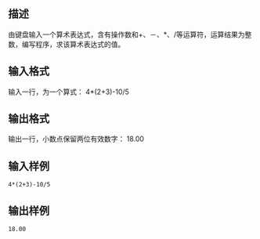 ## 描述

由键盘输入一个算术表达式，含有操作数和+、－、*、/等运算符，运算结果为整数，编写程序，求该算术表达式的值。

## 输入格式

输入一行，为一个算式： 4*(2+3)-10/5

## 输出格式

输出一行，小数点保留两位有效数字： 18.00

## 输入样例

```plaintext
4*(2+3)-10/5 
```

## 输出样例

```plaintext
18.00 
```



 



 

